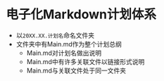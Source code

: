 # 电子化Markdown计划体系

* 以`20XX.XX.计划名`命名文件夹
* 文件夹中有Main.md作为整个计划总纲
  * Main.md对计划名做出说明
  * Main.md中有许多关联文件以链接形式说明
  * Main.md与关联文件处于同一文件夹
